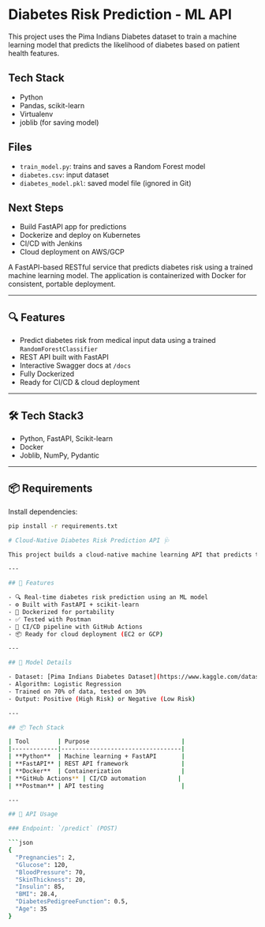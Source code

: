 
# Diabetes Risk Prediction - ML API

This project uses the Pima Indians Diabetes dataset to train a machine learning model that predicts the likelihood of diabetes based on patient health features.

##  Tech Stack
- Python
- Pandas, scikit-learn
- Virtualenv
- joblib (for saving model)

##  Files
- `train_model.py`: trains and saves a Random Forest model
- `diabetes.csv`: input dataset
- `diabetes_model.pkl`: saved model file (ignored in Git)

##  Next Steps
- Build FastAPI app for predictions
- Dockerize and deploy on Kubernetes
- CI/CD with Jenkins
- Cloud deployment on AWS/GCP


A FastAPI-based RESTful service that predicts diabetes risk using a trained machine learning model. The application is containerized with Docker for consistent, portable deployment.

---

## 🔍 Features
- Predict diabetes risk from medical input data using a trained `RandomForestClassifier`
- REST API built with FastAPI
- Interactive Swagger docs at `/docs`
- Fully Dockerized
- Ready for CI/CD & cloud deployment

---

## 🛠️ Tech Stack3
- Python, FastAPI, Scikit-learn
- Docker
- Joblib, NumPy, Pydantic

---

## 📦 Requirements

Install dependencies:

```bash
pip install -r requirements.txt

# Cloud-Native Diabetes Risk Prediction API 🩺

This project builds a cloud-native machine learning API that predicts the risk of diabetes from health data. It uses a trained ML model served via FastAPI, containerized with Docker, and set up for CI/CD using GitHub Actions.

---

## 🚀 Features

- 🔍 Real-time diabetes risk prediction using an ML model
- ⚙️ Built with FastAPI + scikit-learn
- 🐳 Dockerized for portability
- ✅ Tested with Postman
- 🔄 CI/CD pipeline with GitHub Actions
- 📦 Ready for cloud deployment (EC2 or GCP)

---

## 🧠 Model Details

- Dataset: [Pima Indians Diabetes Dataset](https://www.kaggle.com/datasets/uciml/pima-indians-diabetes-database)
- Algorithm: Logistic Regression
- Trained on 70% of data, tested on 30%
- Output: Positive (High Risk) or Negative (Low Risk)

---

## 📦 Tech Stack

| Tool        | Purpose                          |
|-------------|----------------------------------|
| **Python**  | Machine learning + FastAPI       |
| **FastAPI** | REST API framework               |
| **Docker**  | Containerization                 |
| **GitHub Actions** | CI/CD automation         |
| **Postman** | API testing                      |

---

## 🧪 API Usage

### Endpoint: `/predict` (POST)

```json
{
  "Pregnancies": 2,
  "Glucose": 120,
  "BloodPressure": 70,
  "SkinThickness": 20,
  "Insulin": 85,
  "BMI": 28.4,
  "DiabetesPedigreeFunction": 0.5,
  "Age": 35
}
